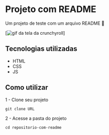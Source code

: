 # Projeto com README
Um projeto de teste com um arquivo README 🤖

[<img src="./Animacao.gif" alt="gif da tela da crunchyroll">]

## Tecnologias utilizadas

- HTML
- CSS
- JS

## Como utilizar

1 - Clone seu projeto

```
git clone URL

```

2 - Acesse a pasta do projeto

```
cd repositorio-com-readme

```
